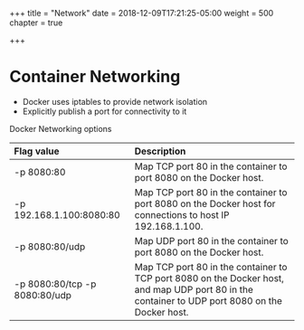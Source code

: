 +++
title = "Network"
date = 2018-12-09T17:21:25-05:00
weight = 500
chapter = true

+++

# Container Networking

* Docker uses iptables to provide network isolation
* Explicitly publish a port for connectivity to it

Docker Networking options

Flag value   | Description
| :---       |    :----   
-p 8080:80	| Map TCP port 80 in the container to port 8080 on the Docker host.
-p 192.168.1.100:8080:80	| Map TCP port 80 in the container to port 8080 on the Docker host for connections to host IP 192.168.1.100.
-p 8080:80/udp	| Map UDP port 80 in the container to port 8080 on the Docker host.
-p 8080:80/tcp -p 8080:80/udp	| Map TCP port 80 in the container to TCP port 8080 on the Docker host, and map UDP port 80 in the container to UDP port 8080 on the Docker host.

